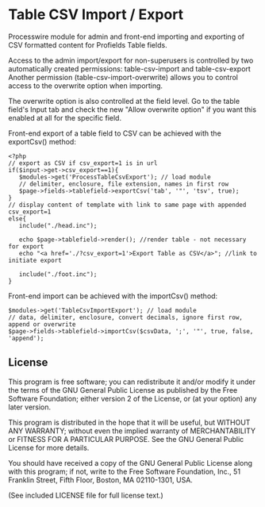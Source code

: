 Table CSV Import / Export
==========================

Processwire module for admin and front-end importing and exporting of CSV formatted content for Profields Table fields.

Access to the admin import/export for non-superusers is controlled by two automatically created permissions: table-csv-import and table-csv-export
Another permission (table-csv-import-overwrite) allows you to control access to the overwrite option when importing.

The overwrite option is also controlled at the field level. Go to the table field's Input tab and check the new "Allow overwrite option" if you want this enabled at all for the specific field.

Front-end export of a table field to CSV can be achieved with the exportCsv() method:
```
<?php
// export as CSV if csv_export=1 is in url
if($input->get->csv_export==1){
   $modules->get('ProcessTableCsvExport'); // load module
   // delimiter, enclosure, file extension, names in first row
   $page->fields->tablefield->exportCsv('tab', '"', 'tsv', true);
}
// display content of template with link to same page with appended csv_export=1
else{
   include("./head.inc");

   echo $page->tablefield->render(); //render table - not necessary for export
   echo "<a href='./?csv_export=1'>Export Table as CSV</a>"; //link to initiate export

   include("./foot.inc");
}
```

Front-end import can be achieved with the importCsv() method:
```
$modules->get('TableCsvImportExport'); // load module
// data, delimiter, enclosure, convert decimals, ignore first row, append or overwrite
$page->fields->tablefield->importCsv($csvData, ';', '"', true, false, 'append');
```


## License

This program is free software; you can redistribute it and/or
modify it under the terms of the GNU General Public License
as published by the Free Software Foundation; either version 2
of the License, or (at your option) any later version.

This program is distributed in the hope that it will be useful,
but WITHOUT ANY WARRANTY; without even the implied warranty of
MERCHANTABILITY or FITNESS FOR A PARTICULAR PURPOSE.  See the
GNU General Public License for more details.

You should have received a copy of the GNU General Public License
along with this program; if not, write to the Free Software
Foundation, Inc., 51 Franklin Street, Fifth Floor, Boston, MA  02110-1301, USA.

(See included LICENSE file for full license text.)